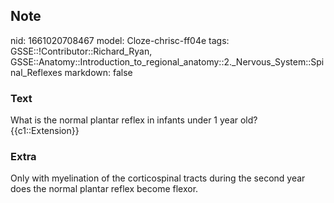 ## Note
nid: 1661020708467
model: Cloze-chrisc-ff04e
tags: GSSE::!Contributor::Richard_Ryan, GSSE::Anatomy::Introduction_to_regional_anatomy::2._Nervous_System::Spinal_Reflexes
markdown: false

### Text
<div class="toggle">
  What is the normal plantar reflex in infants under 1 year old?
</div>
<div class="toggle">
  {{c1::Extension}}
</div>

### Extra
<p id="289fea48-d8f8-435e-baf5-9967d921fdae" class="">Only with
myelination of the corticospinal tracts during the second year does
the normal plantar reflex become flexor.
